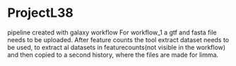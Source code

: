 # ProjectL38

pipeline created with galaxy workflow
For workflow_1 a gtf and fasta file needs to be uploaded. 
After feature counts the tool extract dataset needs to be used, to extract al datasets in featurecounts(not visible in the workflow) and then copied to a second history, where the files are made for limma. 
